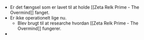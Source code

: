 - Er det fængsel som er lavet til at holde [[Zeta Relk Prime - The Overmind]] fanget.
- Er ikke operationelt lige nu. 
	- Blev brugt til at researche hvordan [[Zeta Relk Prime - The Overmind]] fungerer.
- 